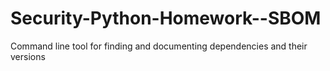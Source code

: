 # Security-Python-Homework--SBOM
Command line tool for finding and documenting dependencies and their versions
